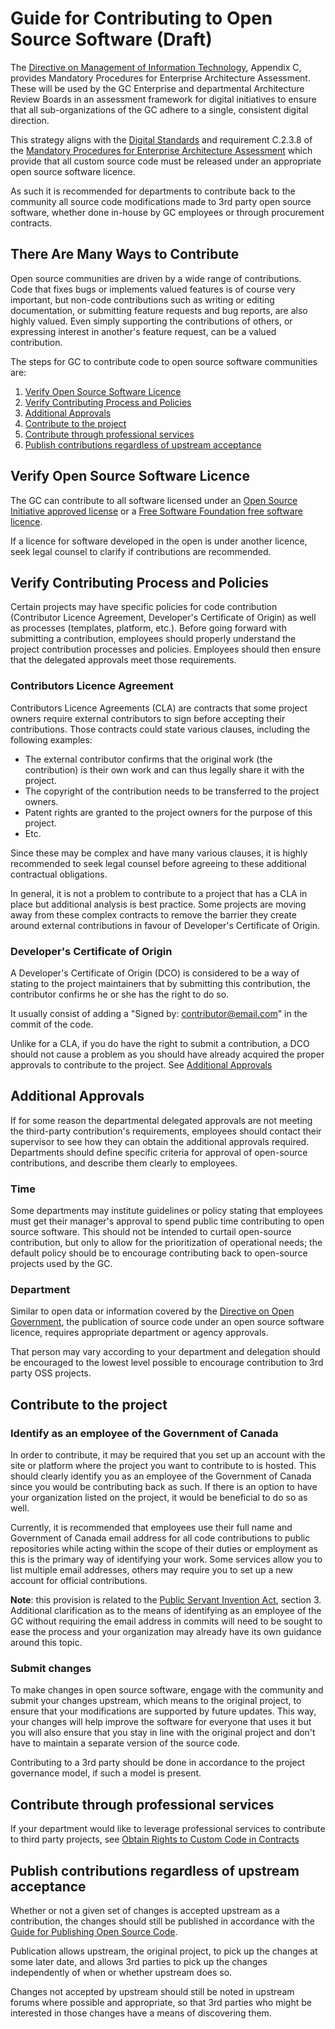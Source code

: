 # Guide for Contributing to Open Source Software (Draft)

The [Directive on Management of Information Technology](https://www.tbs-sct.gc.ca/pol/doc-eng.aspx?id=15249), Appendix C, provides Mandatory Procedures for Enterprise Architecture Assessment. These will be used by the GC Enterprise and departmental Architecture Review Boards in an assessment framework for digital initiatives to ensure that all sub-organizations of the GC adhere to a single, consistent digital direction.

This strategy aligns with the [Digital Standards](https://www.canada.ca/en/government/publicservice/modernizing/government-canada-digital-standards.html) and requirement C.2.3.8 of the [Mandatory Procedures for Enterprise Architecture Assessment](https://www.tbs-sct.gc.ca/pol/doc-eng.aspx?id=15249#claC.2.3.8) which provide that all custom source code must be released under an appropriate open source software licence.

As such it is recommended for departments to contribute back to the community all source code modifications made to 3rd party open source software, whether done in-house by GC employees or through procurement contracts.

## There Are Many Ways to Contribute

Open source communities are driven by a wide range of contributions.
Code that fixes bugs or implements valued features is of course very important, but non-code contributions such as writing or editing documentation, or submitting feature requests and bug reports, are also highly valued.
Even simply supporting the contributions of others, or expressing interest in another's feature request, can be a valued contribution.

The steps for GC to contribute code to open source software communities are:

1. [Verify Open Source Software Licence](#verify-open-source-software-licence)
2. [Verify Contributing Process and Policies](#verify-contributing-process-and-policies)
3. [Additional Approvals](#additional-approvals)
4. [Contribute to the project](#contribute-to-the-project)
5. [Contribute through professional services](#contribute-through-professional-services)
6. [Publish contributions regardless of upstream acceptance](#publish-contributions-regardless-of-upstream-acceptance)

## Verify Open Source Software Licence

The GC can contribute to all software licensed under an [Open Source Initiative approved license](https://opensource.org/licenses) or a [Free Software Foundation free software licence](https://www.gnu.org/licenses/license-list.html).

If a licence for software developed in the open is under another licence, seek legal counsel to clarify if contributions are recommended.

## Verify Contributing Process and Policies

Certain projects may have specific policies for code contribution (Contributor Licence Agreement, Developer's Certificate of Origin) as well as processes (templates, platform, etc.).
Before going forward with submitting a contribution, employees should properly understand the project contribution processes and policies.
Employees should then ensure that the delegated approvals meet those requirements.

### Contributors Licence Agreement

Contributors Licence Agreements (CLA) are contracts that some project owners require external contributors to sign before accepting their contributions. Those contracts could state various clauses, including the following examples:

- The external contributor confirms that the original work (the contribution) is their own work and can thus legally share it with the project.
- The copyright of the contribution needs to be transferred to the project owners.
- Patent rights are granted to the project owners for the purpose of this project.
- Etc.

Since these may be complex and have many various clauses, it is highly recommended to seek legal counsel before agreeing to these additional contractual obligations.

In general, it is not a problem to contribute to a project that has a CLA in place but additional analysis is best practice. Some projects are moving away from these complex contracts to remove the barrier they create around external contributions in favour of Developer's Certificate of Origin.

### Developer's Certificate of Origin

A Developer's Certificate of Origin (DCO) is considered to be a way of stating to the project maintainers that by submitting this contribution, the contributor confirms he or she has the right to do so.

It usually consist of adding a "Signed by: contributor@email.com" in the commit of the code.

Unlike for a CLA, if you do have the right to submit a contribution, a DCO should not cause a problem as you should have already acquired the proper approvals to contribute to the project.
See [Additional Approvals](#additional-approvals)

## Additional Approvals

If for some reason the departmental delegated approvals are not meeting the third-party contribution's requirements, employees should contact their supervisor to see how they can obtain the additional approvals required.
Departments should define specific criteria for approval of open-source contributions, and describe them clearly to employees.

### Time

Some departments may institute guidelines or policy stating that employees must get their manager's approval to spend public time contributing to open source software.
This should not be intended to curtail open-source contribution, but only to allow for the prioritization of operational needs; the default policy should be to encourage contributing back to open-source projects used by the GC.

### Department

Similar to open data or information covered by the [Directive on Open Government](https://www.tbs-sct.gc.ca/pol/doc-eng.aspx?id=28108), the publication of source code under an open source software licence, requires appropriate department or agency approvals.

That person may vary according to your department and delegation should be encouraged to the lowest level possible to encourage contribution to 3rd party OSS projects.

## Contribute to the project

### Identify as an employee of the Government of Canada

In order to contribute, it may be required that you set up an account with the site or platform where the project you want to contribute to is hosted.
This should clearly identify you as an employee of the Government of Canada since you would be contributing back as such.
If there is an option to have your organization listed on the project, it would be beneficial to do so as well.

Currently, it is recommended that employees use their full name and Government of Canada email address for all code contributions to public repositories while acting within the scope of their duties or employment as this is the primary way of identifying your work.
Some services allow you to list multiple email addresses, others may require you to set up a new account for official contributions.

**Note**: this provision is related to the [Public Servant Invention Act](https://laws-lois.justice.gc.ca/eng/acts/P-32/FullText.html#h-3), section 3.
Additional clarification as to the means of identifying as an employee of the GC without requiring the email address in commits will need to be sought to ease the process and your organization may already have its own guidance around this topic.

### Submit changes

To make changes in open source software, engage with the community and submit your changes upstream, which means to the original project, to ensure that your modifications are supported by future updates.
This way, your changes will help improve the software for everyone that uses it but you will also ensure that you stay in line with the original project and don't have to maintain a separate version of the source code.

Contributing to a 3rd party should be done in accordance to the project governance model, if such a model is present.

## Contribute through professional services

If your department would like to leverage professional services to contribute to third party projects, see [Obtain Rights to Custom Code in Contracts](publishing-open-source-code.md#obtain-rights-to-custom-code-in-contracts)

## Publish contributions regardless of upstream acceptance

Whether or not a given set of changes is accepted upstream as a contribution, the changes should still be published in accordance with the [Guide for Publishing Open Source Code](https://github.com/canada-ca/open-source-logiciel-libre/blob/master/en/guides/publishing-open-source-code.md).

Publication allows upstream, the original project, to pick up the changes at some later date, and allows 3rd parties to pick up the changes independently of when or whether upstream does so.

Changes not accepted by upstream should still be noted in upstream forums where possible and appropriate, so that 3rd parties who might be interested in those changes have a means of discovering them.
